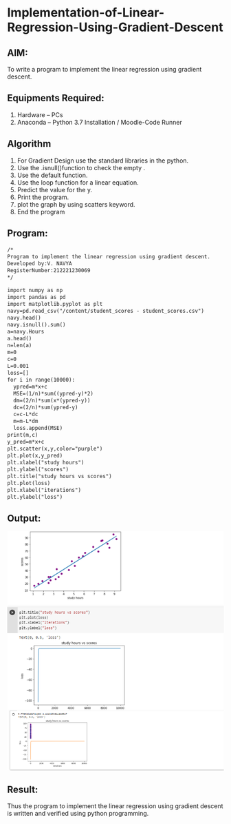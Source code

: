 # Implementation-of-Linear-Regression-Using-Gradient-Descent

## AIM:
To write a program to implement the linear regression using gradient descent.

## Equipments Required:
1. Hardware – PCs
2. Anaconda – Python 3.7 Installation / Moodle-Code Runner

## Algorithm
1. For Gradient Design use the standard libraries in the python.
2. Use the .isnull()function to check the empty .
3. Use the default function.
4. Use the loop function for a linear equation.
5. Predict the value for the y.
6. Print the program.
7. plot the graph by using scatters keyword.
8. End the program
## Program:
```
/*
Program to implement the linear regression using gradient descent.
Developed by:V. NAVYA
RegisterNumber:212221230069  
*/
```
```
import numpy as np
import pandas as pd
import matplotlib.pyplot as plt
navy=pd.read_csv("/content/student_scores - student_scores.csv")
navy.head()
navy.isnull().sum()
a=navy.Hours
a.head()
n=len(a)
m=0
c=0
L=0.001
loss=[]
for i in range(10000):
  ypred=m*x+c
  MSE=(1/n)*sum((ypred-y)*2)
  dm=(2/n)*sum(x*(ypred-y))
  dc=(2/n)*sum(ypred-y)
  c=c-L*dc
  m=m-L*dm
  loss.append(MSE)
print(m,c)
y_pred=m*x+c
plt.scatter(x,y,color="purple")
plt.plot(x,y_pred)
plt.xlabel("study hours")
plt.ylabel("scores")
plt.title("study hours vs scores")
plt.plot(loss)
plt.xlabel("iterations")
plt.ylabel("loss")

```
## Output:
![GITHUB LOGO](pa.png)
![GITHUB LOGO](pa1.png)

## Result:
Thus the program to implement the linear regression using gradient descent is written and verified using python programming.

